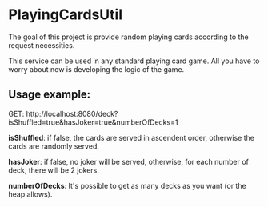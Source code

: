 # PlayingCardsUtil
The goal of this project is provide random playing cards according to the request necessities.

This service can be used in any standard playing card game. All you have to worry about now is developing the logic of the game.

## Usage example:

GET: http://localhost:8080/deck?isShuffled=true&hasJoker=true&numberOfDecks=1

**isShuffled**: if false, the cards are served in ascendent order, otherwise the cards are randomly served.

**hasJoker**: if false, no joker will be served, otherwise, for each number of deck, there will be 2 jokers.

**numberOfDecks**: It's possible to get as many decks as you want (or the heap allows).
